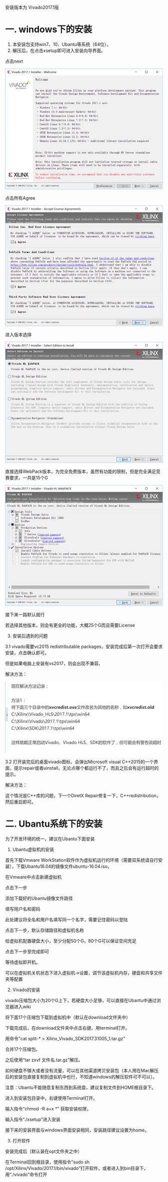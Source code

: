 安装版本为 Vivado2017.1版



# 一. windows下的安装

1. 本安装包支持win7、10、Ubantu等系统（64位）。
2. 解压后，在点击xsetup即可进入安装向导界面。



点击next

![](/assets/import.png)





点击所有Agree

![](/assets/import1.png)





进入版本选择

![](/assets/import2.png)





直接选择WebPack版本，为完全免费版本，虽然有功能的限制，但是完全满足竞赛要求，一共是15个G

![](/assets/import4.png)



接下来一路默认就行



若选择其他版本，则会有更全的功能，大概25个G而且需要License





3. 安装后遇到的问题



3.1 vivado需要vc2015 redistributable packages，安装完成后第一次打开会要求安装，点击确认即可。



但是如果电脑上安装有vs2017，则会出现不兼容。



解决方法：

![](/assets/import6.png)






3.2 打开装完后的桌面vivado图标，会弹出Microsoft visual C++2015的一个界面，提示repair或者uinstall，无论点哪个都运行不了，而且之后会有运行超时的提示。



解决方法：



这个情况是C++库的问题，下一个DiretX Repair修复一下，C++redistribution，然后重启即可。







# 二. Ubantu系统下的安装

为了开发环境的统一，建议在Ubantu下面安装



1. Ubantu虚拟机的安装

首先下载Vmware WorkStation软件作为虚拟机运行的环境（需要双系统请自行安装），下载Ubantu16.04的镜像文件ubuntu-16.04.iso。



在Vmware中点击新建虚拟机



点击下一步



添加下载好的Ubantu镜像文件路径



填写用户名和密码



此处建议将全名和用户名填写同一个名字，需要记住密码以登陆



点击下一步，默认存储路径和虚拟机名称





给虚拟机配置硬盘大小，至少分配50个G，80个G可以保证空间充足





点击下一步至完成即可



等待虚拟即开机。



可以在虚拟机关机状态下进入虚拟机-&gt;设置，调节该虚拟机内存，硬盘和共享文件夹等配置







2. Vivado的安装

vivado压缩包大小为20个G上下，若硬盘大小足够，可以直接在Ubantu中通过浏览器进入wiki





将下面17个压缩包下载到虚拟机中（默认在download文件夹中）





下载完成后，在download文件夹中点击右键，用terminal打开。



用命令"cat split-\* &gt; Xilinx\_Vivado\_SDK2017.31005\_1.tar.gz"



合并17个压缩包。



之后使用“tar zxvf 文件名.tar.gz”解压。



如何硬盘不够大或者没有流量，可以在其他渠道拷贝安装包（本人用在Mac解压后的安装包直接复制到虚拟机中也行，不知道windows的解压软件可不可以）。



注意：Ubantu不能随意复制东西到系统盘，建议复制文件到HOME根目录下。



进入到安装包目录中，右键使用Terminal打开。



输入指令“chmod -R a+x \*” 获取安装权限，



输入指令“./xsetup”进入安装





接下来的安装界面与windows界面安装相同，安装路径建议设置为home。



3. 打开软件



安装完成后（默认装在opt文件夹之中）



在Terminal回到根目录，使用指令"sudo sh /opt/Xilinx/Vivado/2017.1/bin/vivado”打开软件，或者进入到bin目录下，用“./vivado”命令打开



